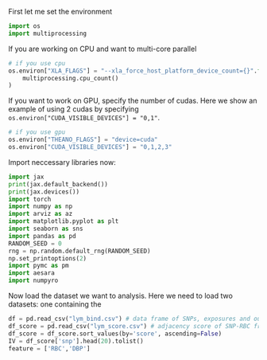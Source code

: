 
First let me set the environment
```python
import os
import multiprocessing
```

If you are working on CPU and want to multi-core parallel
```python
# if you use cpu
os.environ["XLA_FLAGS"] = "--xla_force_host_platform_device_count={}".format(
    multiprocessing.cpu_count()
)
```

If you want to work on GPU, specify the number of cudas. Here we show an example of using 2 cudas by specifying `os.environ["CUDA_VISIBLE_DEVICES"] = "0,1"`.
```python
# if you use gpu
os.environ["THEANO_FLAGS"] = "device=cuda"
os.environ["CUDA_VISIBLE_DEVICES"] = "0,1,2,3"
```

Import neccessary libraries now:
```python
import jax
print(jax.default_backend())
print(jax.devices())
import torch
import numpy as np
import arviz as az
import matplotlib.pyplot as plt
import seaborn as sns
import pandas as pd
RANDOM_SEED = 0
rng = np.random.default_rng(RANDOM_SEED)
np.set_printoptions(2)
import pymc as pm
import aesara
import numpyro
```

Now load the dataset we want to analysis. Here we need to load two datasets: one containing the
```python
df = pd.read_csv("lym_bind.csv") # data frame of SNPs, exposures and outcomes
df_score = pd.read_csv("lym_score.csv") # adjacency score of SNP-RBC from random graph fprest
df_score = df_score.sort_values(by='score', ascending=False)
IV = df_score['snp'].head(20).tolist()
feature = ['RBC','DBP']
```
